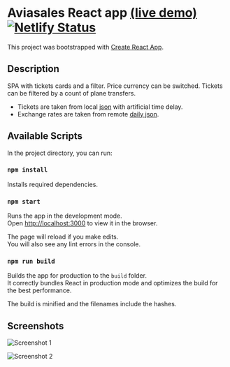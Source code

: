 # Aviasales React app [(live demo)](https://aviasales.netlify.com/) [![Netlify Status](https://api.netlify.com/api/v1/badges/01dab959-d472-4bc6-ad5d-37554236012d/deploy-status)](https://app.netlify.com/sites/aviasales/deploys)

This project was bootstrapped with [Create React App](https://github.com/facebook/create-react-app).

## Description
SPA with tickets cards and a filter. Price currency can be switched. Tickets can be filtered by a count of plane transfers.
* Tickets are taken from local [json](https://github.com/fast1sh/aviasales/blob/master/public/data/tickets.json) with artificial time delay.
* Exchange rates are taken from remote [daily json](https://www.cbr-xml-daily.ru/daily_json.js).

## Available Scripts
In the project directory, you can run:

### `npm install`
Installs required dependencies.

### `npm start`
Runs the app in the development mode.<br>
Open [http://localhost:3000](http://localhost:3000) to view it in the browser.

The page will reload if you make edits.<br>
You will also see any lint errors in the console.

### `npm run build`
Builds the app for production to the `build` folder.<br>
It correctly bundles React in production mode and optimizes the build for the best performance.

The build is minified and the filenames include the hashes.<br>

## Screenshots
![Screenshot 1](https://i.imgur.com/OOiR7OB.png)

![Screenshot 2](https://i.imgur.com/JzqF2kT.png)
